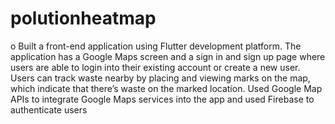# polutionheatmap

o	Built a front-end application using Flutter development platform. The application has a Google Maps screen and a sign in and sign up page where users are able to login into their existing account or create a new user.	Users can track waste nearby by placing and viewing marks on the map, which indicate that there’s waste on the marked location.	Used Google Map APIs to integrate Google Maps services into the app and used Firebase to authenticate users

